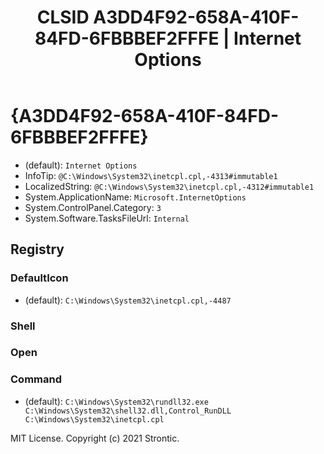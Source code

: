 ﻿---
title: "CLSID A3DD4F92-658A-410F-84FD-6FBBBEF2FFFE | Internet Options"
excerpt: What is COM-Object CLSID A3DD4F92-658A-410F-84FD-6FBBBEF2FFFE?
---

# {A3DD4F92-658A-410F-84FD-6FBBBEF2FFFE}

* (default): `Internet Options`
* InfoTip: `@C:\Windows\System32\inetcpl.cpl,-4313#immutable1`
* LocalizedString: `@C:\Windows\System32\inetcpl.cpl,-4312#immutable1`
* System.ApplicationName: `Microsoft.InternetOptions`
* System.ControlPanel.Category: `3`
* System.Software.TasksFileUrl: `Internal`

## Registry


### DefaultIcon

* (default): `C:\Windows\System32\inetcpl.cpl,-4487`

### Shell


### Open


### Command

* (default): `C:\Windows\System32\rundll32.exe C:\Windows\System32\shell32.dll,Control_RunDLL C:\Windows\System32\inetcpl.cpl`

MIT License. Copyright (c) 2021 Strontic.


